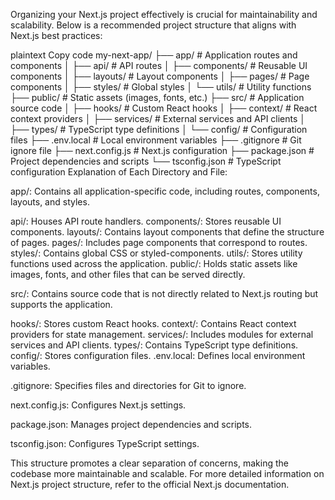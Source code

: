 Organizing your Next.js project effectively is crucial for maintainability and scalability. Below is a recommended project structure that aligns with Next.js best practices:

plaintext
Copy code
my-next-app/
├── app/                    # Application routes and components
│   ├── api/                # API routes
│   ├── components/         # Reusable UI components
│   ├── layouts/            # Layout components
│   ├── pages/              # Page components
│   ├── styles/             # Global styles
│   └── utils/              # Utility functions
├── public/                 # Static assets (images, fonts, etc.)
├── src/                    # Application source code
│   ├── hooks/              # Custom React hooks
│   ├── context/            # React context providers
│   ├── services/           # External services and API clients
│   ├── types/              # TypeScript type definitions
│   └── config/             # Configuration files
├── .env.local              # Local environment variables
├── .gitignore              # Git ignore file
├── next.config.js          # Next.js configuration
├── package.json            # Project dependencies and scripts
└── tsconfig.json           # TypeScript configuration
Explanation of Each Directory and File:

app/: Contains all application-specific code, including routes, components, layouts, and styles.

api/: Houses API route handlers.
components/: Stores reusable UI components.
layouts/: Contains layout components that define the structure of pages.
pages/: Includes page components that correspond to routes.
styles/: Contains global CSS or styled-components.
utils/: Stores utility functions used across the application.
public/: Holds static assets like images, fonts, and other files that can be served directly.

src/: Contains source code that is not directly related to Next.js routing but supports the application.

hooks/: Stores custom React hooks.
context/: Contains React context providers for state management.
services/: Includes modules for external services and API clients.
types/: Contains TypeScript type definitions.
config/: Stores configuration files.
.env.local: Defines local environment variables.

.gitignore: Specifies files and directories for Git to ignore.

next.config.js: Configures Next.js settings.

package.json: Manages project dependencies and scripts.

tsconfig.json: Configures TypeScript settings.

This structure promotes a clear separation of concerns, making the codebase more maintainable and scalable. For more detailed information on Next.js project structure, refer to the official Next.js documentation.
